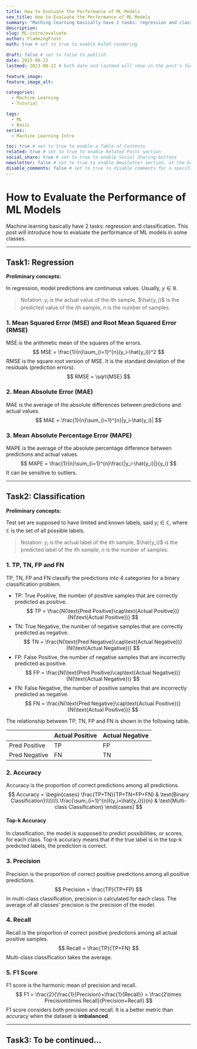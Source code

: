 ```yaml
---
title: How to Evaluate the Performance of ML Models
seo_title: How to Evaluate the Performance of ML Models
summary: "Maching learning basically have 2 tasks: regression and classification. This post will introduce how to evaluate the performance of ML models in these 2 tasks."
description:
slug: ML-intro/evaluate
author: FlammingFrost
math: true # set to true to enable KaTeX rendering

draft: false # set to false to publish
date: 2023-08-22
lastmod: 2023-08-22 # both date and lastmod will show in the post's footer

feature_image:
feature_image_alt:

categories:
  - Machine Learning
  - Tutorial

tags:
  - ML
  - Basic
series: 
  - Machine Learning Intro

toc: true # set to true to enable a Table of Contents
related: true # set to true to enable Related Posts section
social_share: true # set to true to enable Social Sharing buttons
newsletter: false # set to true to enable Newsletter section, at the bottom of the page
disable_comments: false # set to true to disable comments for a specific post
---
```


# How to Evaluate the Performance of ML Models
 Machine learning basically have 2 tasks: regression and classification. This post will introduce how to evaluate the performance of ML models in some classes.

 ---

## Task1: Regression
**Preliminary concepts:**

In regression, model predictions are continuous values. Usually, $y\in\mathbb{R}$.

> Notation: $y_i$ is the actual value of the $i$th sample, $\hat{y_i}$ is the predicted value of the $i$th sample, $n$ is the number of samples.
### 1. Mean Squared Error (MSE) and Root Mean Squared Error (RMSE)
MSE is the arithmetic mean of the squares of the errors.
$$
MSE = \frac{1}{n}\sum_{i=1}^{n}(y_i-\hat{y_i})^2
$$
RMSE is the square root version of MSE. It is the standard deviation of the residuals (prediction errors).
$$
RMSE = \sqrt{MSE}
$$
### 2. Mean Absolute Error (MAE)
MAE is the average of the absolute differences between predictions and actual values.
$$
MAE = \frac{1}{n}\sum_{i=1}^{n}|y_i-\hat{y_i}|
$$
### 3. Mean Absolute Percentage Error (MAPE)
MAPE is the average of the absolute percentage difference between predictions and actual values.
$$
MAPE = \frac{1}{n}\sum_{i=1}^{n}\frac{|y_i-\hat{y_i}|}{y_i}
$$
It can be sensitive to outliers.

---

## Task2: Classification
**Preliminary concepts:**

Test set are supposed to have limited and known labels, said $y_i\in\mathbb{C}$, where $\mathbb{C}$ is the set of all possible labels.

> Notation: $y_i$ is the actual label of the $i$th sample, $\hat{y_i}$ is the predicted label of the $i$th sample, $n$ is the number of samples.

### 1. TP, TN, FP and FN
TP, TN, FP and FN classify the predictions into 4 categories for a binary classification problem.
- TP: True Positive, the number of positive samples that are correctly predicted as positive.
$$
TP = \frac{N(\text{Pred Positive}\cap\text{Actual Positive})}{N(\text{Actual Positive})}
$$
- TN: True Negative, the number of negative samples that are correctly predicted as negative.
$$
TN = \frac{N(\text{Pred Negative}\cap\text{Actual Negative})}{N(\text{Actual Negative})}
$$
- FP: False Positive, the number of negative samples that are incorrectly predicted as positive.
$$
FP = \frac{N(\text{Pred Positive}\cap\text{Actual Negative})}{N(\text{Actual Negative})}
$$
- FN: False Negative, the number of positive samples that are incorrectly predicted as negative.
$$
FN = \frac{N(\text{Pred Negative}\cap\text{Actual Positive})}{N(\text{Actual Positive})}
$$

The relationship between TP, TN, FP and FN is shown in the following table.

|  | Actual Positive | Actual Negative |
| -------- | -------- | -------- |
| Pred Positive | TP | FP |
| Pred Negative | FN | TN |

### 2. Accuracy
Accuracy is the proportion of correct predictions among all predictions.
$$
Accuracy = \begin{cases}
\frac{TP+TN}{TP+TN+FP+FN} & \text{Binary Classification}\\\\\\\\
\frac{\sum_{i=1}^{n}I(y_i=\hat{y_i})}{n} & \text{Multi-class Classification}
\end{cases}
$$

#### Top-k Accuracy
In classification, the model is supposed to predict possibilities, or scores, for each class. Top-k accuracy means that if the true label is in the top-k predicted labels, the prediction is correct.

### 3. Precision
Precision is the proportion of correct positive predictions among all positive predictions.
$$
Precision = \frac{TP}{TP+FP}
$$
In multi-class classification, precision is calculated for each class. The average of all classes' precision is the precision of the model.

### 4. Recall
Recall is the proportion of correct positive predictions among all actual positive samples.
$$
Recall = \frac{TP}{TP+FN}
$$
Multi-class classification takes the average.

### 5. F1 Score
F1 score is the harmonic mean of precision and recall.
$$
F1 = \frac{2}{\frac{1}{Precision}+\frac{1}{Recall}} = \frac{2\times Precision\times Recall}{Precision+Recall}
$$
F1 score considers both precision and recall. It is a better metric than accuracy when the dataset is **imbalanced**.

---
## Task3: To be continued...
